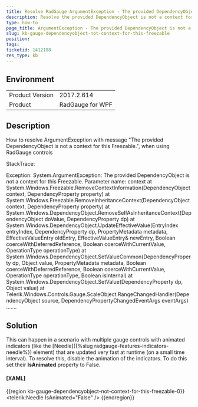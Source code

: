 ```yaml
---
title: Resolve RadGauge ArgumentException - The provided DependencyObject is not a context for this Freezable
description: Resolve the provided DependencyObject is not a context for this Freezable error when animated marker is used
type: how-to
page_title: ArgumentException - The provided DependencyObject is not a context for this Freezable for Rad gauges
slug: kb-gauge-dependencyobject-not-context-for-this-freezable
position: 
tags: 
ticketid: 1412188
res_type: kb
---
```


## Environment
<table>
    <tbody>
	    <tr>
	    	<td>Product Version</td>
	    	<td>2017.2.614</td>
	    </tr>
	    <tr>
	    	<td>Product</td>
	    	<td>RadGauge for WPF</td>
	    </tr>
    </tbody>
</table>

## Description

How to resolve ArgumentException with message "The provided DependencyObject is not a context for this Freezable.", when using RadGauge controls

StackTrace:
	
   Exception: System.ArgumentException: The provided DependencyObject is not a context for this Freezable.
   Parameter name: context
   at System.Windows.Freezable.RemoveContextInformation(DependencyObject context, DependencyProperty property)
   at System.Windows.Freezable.RemoveInheritanceContext(DependencyObject context, DependencyProperty property)
   at System.Windows.DependencyObject.RemoveSelfAsInheritanceContext(DependencyObject doValue, DependencyProperty dp)
   at System.Windows.DependencyObject.UpdateEffectiveValue(EntryIndex entryIndex, DependencyProperty dp, PropertyMetadata metadata, EffectiveValueEntry oldEntry, EffectiveValueEntry& newEntry, Boolean coerceWithDeferredReference, Boolean coerceWithCurrentValue, OperationType operationType)
   at System.Windows.DependencyObject.SetValueCommon(DependencyProperty dp, Object value, PropertyMetadata metadata, Boolean coerceWithDeferredReference, Boolean coerceWithCurrentValue, OperationType operationType, Boolean isInternal)
   at System.Windows.DependencyObject.SetValue(DependencyProperty dp, Object value)
   at Telerik.Windows.Controls.Gauge.ScaleObject.RangeChangedHandler(DependencyObject source, DependencyPropertyChangedEventArgs eventArgs)
   .......


## Solution

This can happen in a scenario with multiple gauge controls with animated indicators (like the [Needle]({%slug radgauge-features-indicators-needle%}) element) that are updated very fast at runtime (on a small time interval). To resolve this, disable the animation of the indicators. To do this set their __IsAnimated__ property to False.

#### __[XAML]__
{{region kb-gauge-dependencyobject-not-context-for-this-freezable-0}}
	<telerik:Needle IsAnimated="False" /> 
{{endregion}}